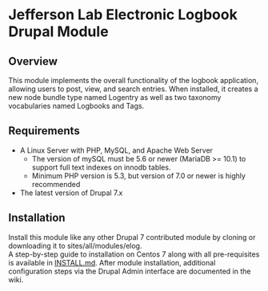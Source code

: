 # Jefferson Lab Electronic Logbook Drupal Module

## Overview

This module implements the overall functionality of the logbook application, allowing users to post, view, and search entries.  When installed, it creates a new node bundle type named Logentry as well as two taxonomy vocabularies named Logbooks and Tags. 

## Requirements

* A Linux Server with PHP, MySQL, and Apache Web Server
  * The version of mySQL must be 5.6 or newer (MariaDB >= 10.1) to support full text indexes on innodb tables. 
  * Minimum PHP version is 5.3, but version of 7.0 or newer is highly recommended
* The latest version of Drupal 7.x  

## Installation

Install this module like any other Drupal 7 contributed module by cloning or downloading it to sites/all/modules/elog.  
A step-by-step guide to installation on Centos 7 along with all pre-requisites is available in [INSTALL.md](INSTALL.md).
After module installation, additional configuration steps via the Drupal Admin interface are documented in the wiki.





